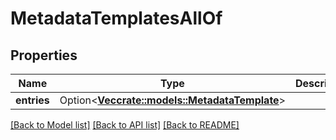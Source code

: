 # MetadataTemplatesAllOf

## Properties

Name | Type | Description | Notes
------------ | ------------- | ------------- | -------------
**entries** | Option<[**Vec<crate::models::MetadataTemplate>**](MetadataTemplate.md)> |  | [optional]

[[Back to Model list]](../README.md#documentation-for-models) [[Back to API list]](../README.md#documentation-for-api-endpoints) [[Back to README]](../README.md)



